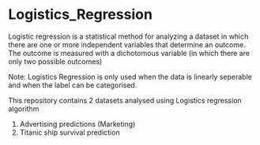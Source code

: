 # Logistics_Regression

Logistic regression is a statistical method for analyzing a dataset in which there are one or more independent variables that determine an outcome. The outcome is measured with a dichotomous variable (in which there are only two possible outcomes)

Note: Logistics Regression is only used when the data is linearly seperable and when the label can be categorised.

This repository contains 2 datasets analysed using Logistics regression algorithm

1. Advertising predictions (Marketing)
2. Titanic ship survival prediction
